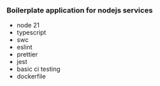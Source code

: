 ### Boilerplate application for nodejs services

- node 21
- typescript
- swc
- eslint
- prettier
- jest
- basic ci testing
- dockerfile
